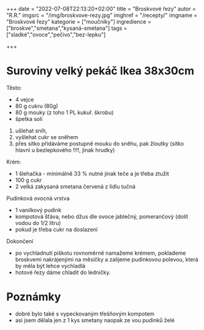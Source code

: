 
+++
date = "2022-07-08T22:13:20+02:00"
title = "Broskvové řezy"
autor = "R.R."
imgsrc = "/img/broskvove-rezy.jpg"
imghref = "/recepty/"
imgname = "Broskvové řezy"
kategorie = ["moučníky"]
ingredience = ["broskve","smetana","kysaná-smetana"]
tags = ["sladké","ovoce","pečivo","bez-lepku"]

+++

<!--původní recept z internetu 
Suroviny

250 g hladké mouky
4 vejce
250 g cukru
1/2 prášku do pečiva
10 lžic vlažné vody
10 lžic oleje
1 velký broskvový kompot
Krém:
1 šlehačka - 33 %
1 ztužovač šlehačky
10 dkg cukru
2 velké zakysané smetany
Poleva:
1 vanilkový pudink
kompotová šťáva (dolít vodou do 1/2 litru)
1 lžíce cukru -->

# Suroviny velký pekáč Ikea 38x30cm
Těsto:
- 4 vejce
- 80 g cukru (80g)
- 80 g mouky (z toho 1 PL kukuř. škrobu)
- špetka soli


1. ušlehat sníh, 
2. vyšlehat cukr se sněhem
3. přes sítko přidáváme postupně mouku do sněhu, pak žloutky
(sítko hlavnì u bezlepkového !!!!, jinak hrudky)

Krém:
- 1 šlehačka - minimálně 33 % nutné jinak teče a je třeba ztužit
- 100 g cukr
- 2 velká zakysaná smetana červená z lídlu tučná

Pudinková ovocná vrstva
- 1 vanilkový pudink
- kompotová šťáva, nebo džus dle ovoce jablečný, pomerančový (dolít vodou do 1/2 litru)
- pokud je třeba cukr na doslazení

Dokončení
- po vychladnutí piškotu rovnoměrně namažeme krémem, poklademe broskvemi nakrájenými na měsíčky a zalijeme pudinkovou polevou, která by měla být lehce vychladlá 
- hotové řezy dáme chladit do ledničky.


# Poznámky
 - dobré bylo také  s vypeckovaným třešňovým kompotem
 - asi jsem dělala jen z 1 kys smetany naopak ze vou pudinků želé
